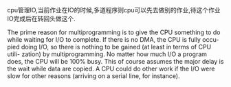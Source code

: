cpu管理IO,当前作业在IO的时候,多道程序则cpu可以先去做别的作业,待这个作业IO完成后在转回头做这个.












The prime reason for multiprogramming is to give the CPU something to do
while waiting for I/O to complete. If there is no DMA, the CPU is fully occu-
pied doing I/O, so there is nothing to be gained (at least in terms of CPU utili-
zation) by multiprogramming. No matter how much I/O a program does, the
CPU will be 100% busy. This of course assumes the major delay is the wait
while data are copied. A CPU could do other work if the I/O were slow for
other reasons (arriving on a serial line, for instance).

